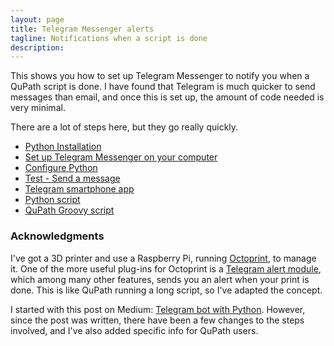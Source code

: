 ```yaml
---
layout: page
title: Telegram Messenger alerts
tagline: Notifications when a script is done
description: 
---
```


This shows you how to set up Telegram Messenger to notify you when a QuPath script is done.  I have found that Telegram is much quicker to send messages than email, and once this is set up, the amount of code needed is very minimal.

There are a lot of steps here, but they go really quickly.

- [Python Installation](python_install.html)
- [Set up Telegram Messenger on your computer](telegram_setup.html)
- [Configure Python](python_install.html)
- [Test - Send a message](test_message.html)
- [Telegram smartphone app](telegram_app.html)
- [Python script](python_script.html)
- [QuPath Groovy script](groovy_script.html)


### Acknowledgments<br>
I've got a 3D printer and use a Raspberry Pi, running [Octoprint](https://octoprint.org/), to manage it.  One of the more useful plug-ins for Octoprint is a [Telegram alert module](https://github.com/fabianonline/OctoPrint-Telegram), which among many other features, sends you an alert when your print is done.  This is like QuPath running a long script, so I've adapted the concept.

I started with this post on Medium:
[Telegram bot with Python](https://medium.com/@robertbracco1/how-to-write-a-telegram-bot-to-send-messages-with-python-bcdf45d0a580).
However, since the post was written, there have been a few changes to the steps involved, and I've also added specific info for QuPath users.
